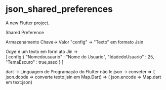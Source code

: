 # json_shared_preferences

A new Flutter project.

Shared Preference 

Armazenamento Chave-> Valor
              "config" -> "Texto" em formato Jsin

Oqye é um texto em form ato Jin   ->  
[
    config:{
        "Nomedousuario" :   "Nome do Usuario",
        "IdadedoUsuario" :  25,
        "TemaEscuro" : true,sasd
    }
]

dart -> Linguagem de Programação do Flutter não le json
     -> conveter => ( json.dcode => converte texto:jsin em Map.Dart)
                 => ( json.encode => Map.dart em text:json)
